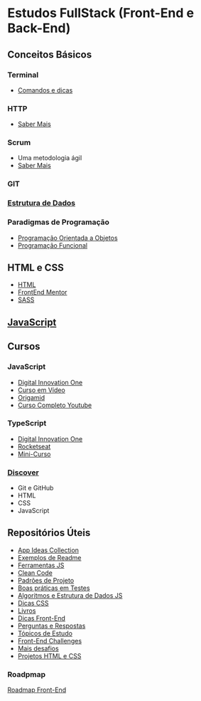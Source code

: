 # Estudos FullStack (Front-End e Back-End)

## Conceitos Básicos
### Terminal
- [Comandos e dicas](Conceitos/Terminal.md)

### HTTP
- [Saber Mais](Conceitos/http.md)

### Scrum
- Uma metodologia ágil
- [Saber Mais](Conceitos/scrum.md)

### GIT

### [Estrutura de Dados](Conceitos/EstruturaDados.md)

### Paradigmas de Programação
- [Programação Orientada a Objetos](Conceitos/poo.md)
- [Programação Funcional](Conceitos/pf.md)

## HTML e CSS
 - [HTML](HTML/README.md)
 - [FrontEnd Mentor](https://www.frontendmentor.io/)
 - [SASS](SCSS/README.md)

## [JavaScript](JavaScript/readme.md)

## Cursos
### JavaScript
  - [Digital Innovation One](https://web.digitalinnovation.one/browse?filter=JavaScript)
  - [Curso em Vídeo](https://www.cursoemvideo.com/course/javascript/)
  - [Origamid](https://youtube.com/playlist?list=PL9rc_FjKlX39T78CUANwmdta_d1CgUtMt)
  - [Curso Completo Youtube](https://youtu.be/i6Oi-YtXnAU)
### TypeScript
  - [Digital Innovation One](https://web.digitalinnovation.one/browse?filter=TypeScript)
  - [Rocketseat](https://youtu.be/0mYq5LrQN1s)
  - [Mini-Curso](https://www.youtube.com/playlist?list=PLlAbYrWSYTiPanrzauGa7vMuve7_vnXG_)
### [Discover](https://app.rocketseat.com.br/discover)
  - Git e GitHub
  - HTML
  - CSS
  - JavaScript
 
## Repositórios Úteis
- [App Ideas Collection](https://github.com/florinpop17/app-ideas)
- [Exemplos de Readme](https://github.com/iuricode/readme-template)
- [Ferramentas JS](https://github.com/verekia/js-stack-from-scratch)
- [Clean Code](https://github.com/ryanmcdermott/clean-code-javascript)
- [Padrões de Projeto](https://github.com/elsewhencode/project-guidelines)
- [Boas práticas em Testes](https://github.com/goldbergyoni/javascript-testing-best-practices)
- [Algoritmos e Estrutura de Dados JS](https://github.com/trekhleb/javascript-algorithms)
- [Dicas CSS](https://github.com/AllThingsSmitty/css-protips)
- [Livros](https://github.com/EbookFoundation/free-programming-books/blob/master/books/free-programming-books-pt_BR.md)
- [Dicas Front-End](https://github.com/thedaviddias/Front-End-Checklist)
- [Perguntas e Respostas](https://github.com/lydiahallie/javascript-questions/blob/master/pt-BR/README_pt_BR.md)
- [Tópicos de Estudo](https://github.com/jwasham/coding-interview-university/blob/main/translations/README-ptbr.md)
- [Front-End Challenges](https://github.com/felipefialho/frontend-challenges)
- [Mais desafios](https://www.devchallenge.com.br/)
- [Projetos HTML e CSS](https://github.com/rafaballerini/10ProjetosHTMLeCSS)


### Roadpmap
[Roadmap Front-End](https://github.com/iuricode/front-end-do-zero)
